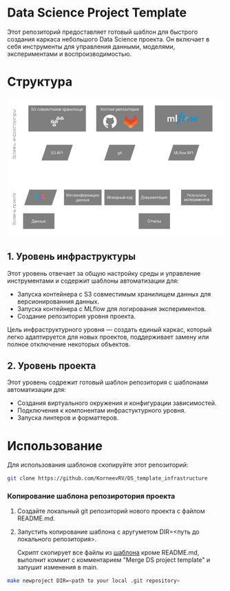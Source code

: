 # Data Science Project Template

Этот репозиторий предоставляет готовый шаблон для быстрого создания каркаса небольшого Data Science проекта. Он включает в себя инструменты для управления данными, моделями, экспериментами и воспроизводимостью.

# Структура

![structure diagram](docs/src/structure%20diagram.png)

## 1. Уровень инфраструктуры

Этот уровень отвечает за общую настройку среды и управление инструментами и содержит шаблоны автоматизации для:

- Запуска контейнера с S3 совместимым хранилищем данных для версионированния данных.
- Запуска контейнера с MLflow для логирования экспериментов.
- Создание репозитория уровня проекта.

Цель инфраструктурного уровня — создать единый каркас, который легко адаптируется для новых проектов, поддерживает замену или полное отключение некоторых объектов.

## 2. Уровень проекта

Этот уровень содрежит готовый шаблон репозитория с шаблонами автоматизации для:
- Создания виртуального окружения и конфигурации зависимостей.
- Подключения к компонентам инфрастуктурного уровня.
- Запуска линтеров и форматтеров.

# Использование

Для использования шаблонов скопируйте этот репозиторий:

``` bash
git clone https://github.com/KorneevRV/DS_template_infrastructure
```

### Копирование шаблона репозиротория проекта

1. Создайте локальный git репозиторий нового проекта с файлом README.md.
2. Запустить копирование шаблона c аругуметом DIR=<путь до локального репозитория>. 
    
    Скрипт скопирует все файлы из [шаблона](https://github.com/KorneevRV/DS_template) кроме README.md, выполнит коммит с комментарием "Merge DS project template" и запушит изменения в main.

``` bash
make newproject DIR=<path to your local .git repository>
```